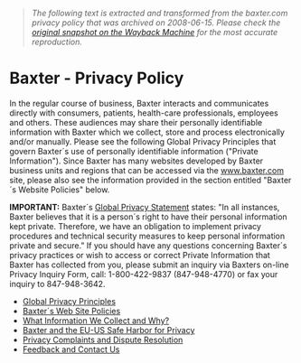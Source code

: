 > *The following text is extracted and transformed from the baxter.com privacy policy that was archived on 2008-06-15. Please check the [original snapshot on the Wayback Machine](https://web.archive.org/web/20080615014556id_/http%3A//www.baxter.com/information/privacy) for the most accurate reproduction.*

# Baxter - Privacy Policy

In the regular course of business, Baxter interacts and communicates directly with consumers, patients, health-care professionals, employees and others. These audiences may share their personally identifiable information with Baxter which we collect, store and process electronically and/or manually. Please see the following Global Privacy Principles that govern Baxter´s use of personally identifiable information ("Private Information"). Since Baxter has many websites developed by Baxter business units and regions that can be accessed via the www.baxter.com site, please also see the information provided in the section entitled "Baxter´s Website Policies" below.

**IMPORTANT:** Baxter´s [Global Privacy Statement](https://web.archive.org/web/20080615014556id_/http://www.baxter.com/information/privacy/privacystatement_v2_0505.pdf) states: "In all instances, Baxter believes that it is a person´s right to have their personal information kept private. Therefore, we have an obligation to implement privacy procedures and technical security measures to keep personal information private and secure." If you should have any questions concerning Baxter´s privacy practices or wish to access or correct Private Information that Baxter has collected from you, please submit an inquiry via Baxters on-line Privacy Inquiry Form, call: 1-800-422-9837 (847-948-4770) or fax your inquiry to 847-948-3642.

  * [Global Privacy Principles](https://web.archive.org/web/20080615014556id_/http://www.baxter.com/information/privacy/principles.html)
  * [Baxter´s Web Site Policies](https://web.archive.org/web/20080615014556id_/http://www.baxter.com/information/privacy/policies.html)
  * [What Information We Collect and Why?](https://web.archive.org/web/20080615014556id_/http://www.baxter.com/information/privacy/cookies.html)
  * [Baxter and the EU-US Safe Harbor for Privacy](https://web.archive.org/web/20080615014556id_/http://www.baxter.com/information/privacy/safe_harbor.html)
  * [Privacy Complaints and Dispute Resolution](https://www.baxter.com/information/privacy/privacy_feedback.html)
  * [Feedback and Contact Us](https://www.baxter.com/about_baxter/contact_us/index.html)


